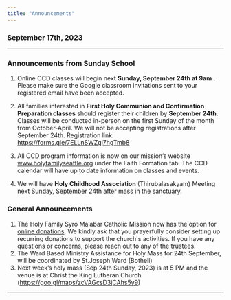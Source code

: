```yaml
---
title: "Announcements"
---
```


### September 17th, 2023
---

### Announcements from Sunday School

1. Online CCD classes will begin next **Sunday, September 24th at 9am** . Please make sure the Google classroom invitations sent to your registered email have been accepted.

2. All families interested in **First Holy Communion and Confirmation Preparation classes** should register their children by **September 24th**. Classes will be conducted in-person on the first Sunday of the month from October-April. We will not be accepting registrations after September 24th.
Registration link:
https://forms.gle/7ELLnSWZgj7hgTmb8

3. All CCD program information is now on our mission’s website www.holyfamilyseattle.org  under the Faith Formation tab. The CCD calendar will have up to date information on classes and events.

4. We will have **Holy Childhood Association** (Thirubalasakyam) Meeting next Sunday, September 24th after mass in the sanctuary.
   
### General Announcements

1. The Holy Family Syro Malabar Catholic Mission now has the option for <a target="_blank" href="https://holyfamilyseattle.org/donation/">online donations</a>. We kindly ask that you prayerfully consider setting up recurring donations to support the church's activities. If you have any questions or concerns, please reach out to any of the trustees.
2. The Ward Based Ministry Assistance for Holy Mass for 24th September, will be coordinated by St.Joseph Ward (Bothell)
3. Next week’s holy mass (Sep 24th Sunday, 2023) is at 5 PM and the venue is at Christ the King Lutheran Church (https://goo.gl/maps/zcVAGcsD3jCAhs5y9)

---
